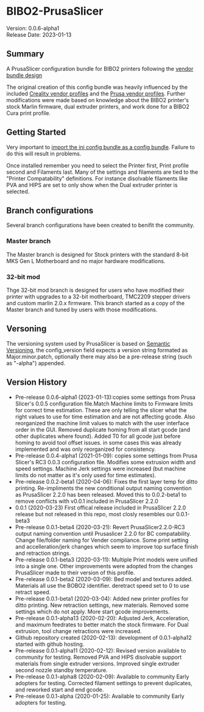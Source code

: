 # BIBO2-PrusaSlicer
Version: 0.0.6-alpha1<br>
Release Date: 2023-01-13<br>

## Summary
A PrusaSlicer configuration bundle for BIBO2 printers following the [vendor bundle design](https://github.com/prusa3d/PrusaSlicer/wiki/Vendor-bundles-and-updating-process)

The original creation of this config bundle was heavily influenced by the included [Creality vendor profiles](https://github.com/prusa3d/PrusaSlicer/blob/master/resources/profiles/Creality.ini) and the [Prusa vendor profiles](https://github.com/prusa3d/PrusaSlicer/blob/master/resources/profiles/PrusaResearch.ini). Further modifications were made based on knowledge about the BIBO2 printer's stock Marlin firmware, dual extruder printers, and work done for a BIBO2 Cura print profile.

## Getting Started
Very important to [import the ini config bundle as a config bundle](https://www.filamentone.com/blogs/3d-printing-blog/prusa-slicer-how-to-import-configuration-bundle). Failure to do this will result in problems.

Once installed remember you need to select the Printer first, Print profile second and Filaments last. Many of the settings and filaments are tied to the "Printer Compatability" definitions. For instance disolvable filaments like PVA and HIPS are set to only show when the Dual extruder printer is selected.

## Branch configurations
Several branch configurations have been created to benifit the community.

### Master branch
The Master branch is designed for Stock printers with the standard 8-bit MKS Gen L Motherboard and no major hardware modifications.

### 32-bit mod
Thge 32-bit mod branch is designed for users who have modified their printer with upgrades to a 32-bit motherboard, TMC2209 stepper drivers and custom marlin 2.0.x firmware. This branch started as a copy of the Master branch and tuned by users with those modifications.

## Versoning
The versioning system used by PrusaSlicer is based on [Semantic Versioning](https://semver.org/), the config_version field expects a version string formated as Major.minor.patch, optionally there may also be a pre-release string (such as "-alpha") appended.

## Version History
- Pre-release 0.0.6-alpha1 (2023-01-13):copies some settings from Prusa Slicer's 0.0.5 configuration file.Match Machine limits to Firmware limits for correct time estimation. These are only telling the slicer what the right values to use for time estimation and are not affecting gcode. Also reorganized the machine limit values to match with the user interface order in the GUI. Removed duplicate homing from all start gcode (and other duplicates where found). Added T0 for all gcode just before homing to avoid tool offset issues. in some cases this was already implemented and was only reorganized for consistency.
- Pre-release 0.0.4-alpha1 (2021-01-09): copies some settings from Prusa Slicer's RC3 0.0.3 configuration file. Modifies some extrusion width and speed settings. Machine Jerk settings were increased (but machine limits do not matter as it's only used for time estimates).
- Pre-release 0.0.2-beta1 (2020-04-06): Fixes the first layer temp for ditto printing. Re-impliments the new conditional output naming convention as PrusaSlicer 2.2.0 has been released. Moved this to 0.0.2-beta1 to remove conflicts with v0.0.1 included in PrusaSlicer 2.2.0
- 0.0.1 (2020-03-23) First offical release included in PrusaSlicer 2.2.0 release but not released in this repo, most closly resembles our 0.0.1-beta3
- Pre-release 0.0.1-beta4 (2020-03-21): Revert PrusaSlicer2.2.0-RC3 output naming convention until Prusaslicer 2.2.0 for BC compatability. Change file/folder naming for Vender compliance. Some print setting and accelleration/jerk changes which seem to improve top surface finish and retraction strings.
- Pre-release 0.0.1-beta3 (2020-03-11): Multiple Print models were unified into a single one. Other improvements were adopted from the changes PrusaSlicer made to their version of this profile.
- Pre-release 0.0.1-beta2 (2020-03-09): Bed model and textures added. Materials all use the BOBO2 identifier. deretract speed set to 0 to use retract speed.
- Pre-release 0.0.1-beta1 (2020-03-04): Added new printer profiles for ditto printing. New retraction settings, new materials. Removed some settings which do not apply. More start gcode improvements.
- Pre-release 0.0.1-alpha13 (2020-02-20): Adjusted Jerk, Acceleration, and maximum feedrates to better match the stock firmware. For Dual extrusion, tool change retractions were increased.
- Github repository created (2020-02-13): development of 0.0.1-alpha12 started with github hosting.
- Pre-release 0.0.1-alpha11 (2020-02-12): Revised version available to community for testing. Removed PVA and HIPS disolvable support materials from single extruder versions. Improved single extruder second nozzle standby temperature.
- Pre-release 0.0.1-alpha8 (2020-02-09): Available to community Early adopters for testing. Corrected filament settings to prevent duplicates, and reworked start and end gcode.
- Pre-release 0.0.1-alpha (2020-01-25): Available to community Early adopters for testing.
